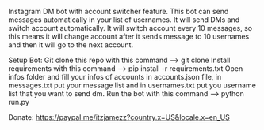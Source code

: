 Instagram DM bot with account switcher feature. This bot can send messages automatically in your list of usernames. It will send DMs and switch account automatically. It will switch account every 10 messages, so this means it will change account after it sends message to 10 usernames and then it will go to the next account.


Setup Bot:
Git clone this repo with this command --> git clone 
Install requirements with this command --> pip install -r requirements.txt
Open infos folder and fill your infos of accounts in accounts.json file, in messages.txt put your message list and in usernames.txt put you username list that you want to send dm.
Run the bot with this command --> python run.py

Donate: https://paypal.me/itzjamezz?country.x=US&locale.x=en_US

